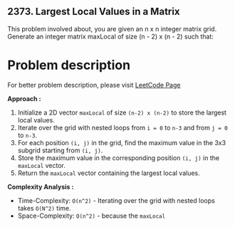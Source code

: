 ## 2373. Largest Local Values in a Matrix

This problem involved about, you are given an n x n integer matrix grid.<br/>
Generate an integer matrix maxLocal of size (n - 2) x (n - 2) such that:

# Problem description

For better problem description, please visit [LeetCode Page](https://leetcode.com/problems/largest-local-values-in-a-matrix/description/)

**Approach :**<br/>

1. Initialize a 2D vector `maxLocal` of size `(n-2) x (n-2)` to store the largest local values.
2. Iterate over the grid with nested loops from `i = 0` to `n-3` and from `j = 0` to `n-3`.
3. For each position `(i, j)` in the grid, find the maximum value in the 3x3 subgrid starting from `(i, j)`.
4. Store the maximum value in the corresponding position `(i, j)` in the `maxLocal` vector.
5. Return the `maxLocal` vector containing the largest local values.

**Complexity Analysis :**<br/>

- Time-Complexity: `O(n^2)` - Iterating over the grid with nested loops takes `O(N^2)` time.
- Space-Complexity: `O(n^2)` - because the `maxLocal`
